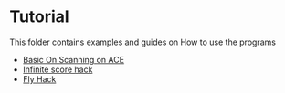 # Tutorial
This folder contains examples and guides on How to use 
the programs

- [Basic On Scanning on ACE](./ACE/scanning_basic.md)
- [Infinite score hack](./ACE/infinite_coin/)
- [Fly Hack](./ACE/fly_hack/)



